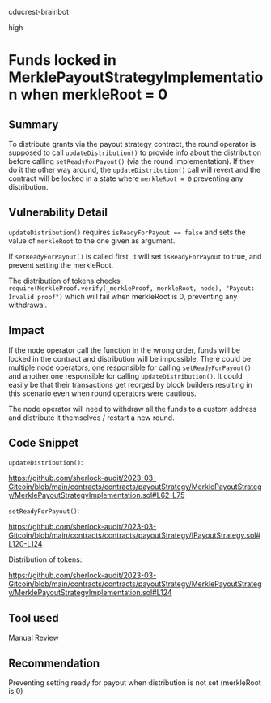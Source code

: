 cducrest-brainbot

high

# Funds locked in MerklePayoutStrategyImplementation when merkleRoot = 0

## Summary

To distribute grants via the payout strategy contract, the round operator is supposed to call `updateDistribution()` to provide info about the distribution before calling `setReadyForPayout()` (via the round implementation). If they do it the other way around, the `updateDistribution()` call will revert and the contract will be locked in a state where `merkleRoot = 0` preventing any distribution.

## Vulnerability Detail

`updateDistribution()` requires `isReadyForPayout == false` and sets the value of `merkleRoot` to the one given as argument.

If `setReadyForPayout()` is called first, it will set `isReadyForPayout` to true, and prevent setting the merkleRoot.

The distribution of tokens checks: `require(MerkleProof.verify(_merkleProof, merkleRoot, node), "Payout: Invalid proof")` which will fail when merkleRoot is 0, preventing any withdrawal.

## Impact

If the node operator call the function in the wrong order, funds will be locked in the contract and distribution will be impossible. There could be multiple node operators, one responsible for calling `setReadyForPayout()` and another one responsible for calling `updateDistribution()`. It could easily be that their transactions get reorged by block builders resulting in this scenario even when round operators were cautious.

The node operator will need to withdraw all the funds to a custom address and distribute it themselves / restart a new round.

## Code Snippet

`updateDistribution()`:

https://github.com/sherlock-audit/2023-03-Gitcoin/blob/main/contracts/contracts/payoutStrategy/MerklePayoutStrategy/MerklePayoutStrategyImplementation.sol#L62-L75

`setReadyForPayout()`:

https://github.com/sherlock-audit/2023-03-Gitcoin/blob/main/contracts/contracts/payoutStrategy/IPayoutStrategy.sol#L120-L124

Distribution of tokens:

https://github.com/sherlock-audit/2023-03-Gitcoin/blob/main/contracts/contracts/payoutStrategy/MerklePayoutStrategy/MerklePayoutStrategyImplementation.sol#L124

## Tool used

Manual Review

## Recommendation

Preventing setting ready for payout when distribution is not set (merkleRoot is 0)
